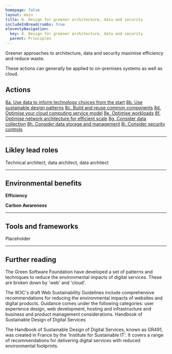 ```yaml
---
homepage: false
layout: main
title: 8. Design for greener architecture, data and security
includeInBreadcrumbs: true
eleventyNavigation:
  key: 8. Design for greener architecture, data and security
  parent: Principles
---
```


Greener approaches to architecture, data and security maximise efficiency and reduce waste.

<div class="govuk-inset-text app-wcag-callout">
  <p class="govuk-body">These actions can generally be applied to on-premises systems as well as cloud.</p>
</div>

## Actions
[8a. Use data to inform technology choices from the start](/principles/actions/8a-use-data-to-inform-technology-choices-from-the-start)
[8b. Use sustainable design patterns](/principles/actions/8b-use-sustainable-design-patterns)
[8c. Build and reuse common components](/principles/actions/8c-build-and-reuse-common-components)
[8d. Optimise your cloud computing service model](#)
[8e. Optimise workloads](#)
[8f. Optimise network architecture for efficient scale](#)
[8g. Consider data collection](#)
[8h. Consider data storage and management](#)
[8i. Consider security controls](#)

* * *

## Likley lead roles

Technical architect, data architect, data architect

* * *

## Environmental benefits

<p class="govuk-body"><strong class="govuk-tag">
  Efficiency
</strong></p>
<p class="govuk-body"><strong class="govuk-tag">
  Carbon Awareness
</strong></p>

* * *

## Tools and frameworks

Placeholder

* * *

## Further reading

The Green Software Foundation have developed a set of patterns and techniques to reduce the environmental impacts of digital services. These are broken down by 'web' and 'cloud'.

The W3C's draft Web Sustainability Guidelines include comprehensive recommendations for reducing the environmental impacts of websites and digital products. Guidance comes under the following categories: user experience design, web development, hosting and infrastructure and business and product management considerations.
Handbook of Sustainable Design of Digital Services

The Handbook of Sustainable Design of Digital Services, known as GR491, was created in France by the 'Institute for Sustainable IT'. It covers a range of recommendations for delivering digital services with reduced environmental footprints.



